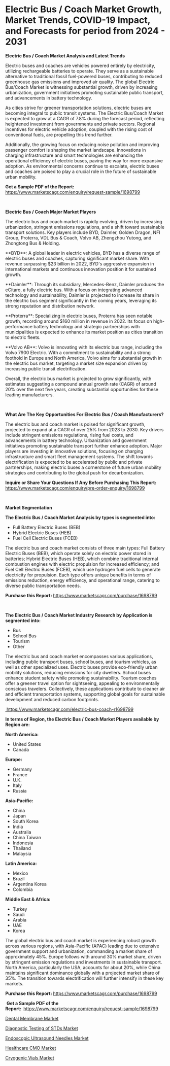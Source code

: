 <p><h1>Electric Bus / Coach Market Growth, Market Trends, COVID-19 Impact, and Forecasts for period from 2024 - 2031</h1></p><p><strong>Electric Bus / Coach Market Analysis and Latest Trends</strong></p>
<p><p>Electric buses and coaches are vehicles powered entirely by electricity, utilizing rechargeable batteries to operate. They serve as a sustainable alternative to traditional fossil fuel-powered buses, contributing to reduced greenhouse gas emissions and improved air quality. The global Electric Bus/Coach Market is witnessing substantial growth, driven by increasing urbanization, government initiatives promoting sustainable public transport, and advancements in battery technology. </p><p>As cities strive for greener transportation solutions, electric buses are becoming integral to public transit systems. The Electric Bus/Coach Market is expected to grow at a CAGR of 7.8% during the forecast period, reflecting heightened investment from governments and private sectors. Regional incentives for electric vehicle adoption, coupled with the rising cost of conventional fuels, are propelling this trend further. </p><p>Additionally, the growing focus on reducing noise pollution and improving passenger comfort is shaping the market landscape. Innovations in charging infrastructure and smart technologies are enhancing the operational efficiency of electric buses, paving the way for more expansive adoption. As environmental concerns continue to escalate, electric buses and coaches are poised to play a crucial role in the future of sustainable urban mobility.</p></p>
<p><strong>Get a Sample PDF of the Report:&nbsp;</strong> <a href="https://www.marketscagr.com/enquiry/request-sample/1698799?utm_campaign=1349&utm_medium=2&utm_source=Github&utm_content=ia&utm_term=20102024&utm_id=electric-bus-coach">https://www.marketscagr.com/enquiry/request-sample/1698799</a></p>
<p>&nbsp;</p>
<p><strong>Electric Bus / Coach Major Market Players</strong></p>
<p><p>The electric bus and coach market is rapidly evolving, driven by increasing urbanization, stringent emissions regulations, and a shift toward sustainable transport solutions. Key players include BYD, Daimler, Golden Dragon, NFI Group, Proterra, VDL Bus & Coach, Volvo AB, Zhengzhou Yutong, and Zhongtong Bus & Holding.</p><p>**BYD**: A global leader in electric vehicles, BYD has a diverse range of electric buses and coaches, capturing significant market share. With revenue surpassing $23 billion in 2022, BYD's aggressive expansion in international markets and continuous innovation position it for sustained growth.</p><p>**Daimler**: Through its subsidiary, Mercedes-Benz, Daimler produces the eCitaro, a fully electric bus. With a focus on integrating advanced technology and sustainability, Daimler is projected to increase its share in the electric bus segment significantly in the coming years, leveraging its strong reputation and distribution network.</p><p>**Proterra**: Specializing in electric buses, Proterra has seen notable growth, recording around $160 million in revenue in 2022. Its focus on high-performance battery technology and strategic partnerships with municipalities is expected to enhance its market position as cities transition to electric fleets.</p><p>**Volvo AB**: Volvo is innovating with its electric bus range, including the Volvo 7900 Electric. With a commitment to sustainability and a strong foothold in Europe and North America, Volvo aims for substantial growth in the electric bus market, targeting a market size expansion driven by increasing public transit electrification.</p><p>Overall, the electric bus market is projected to grow significantly, with estimates suggesting a compound annual growth rate (CAGR) of around 20% over the next five years, creating substantial opportunities for these leading manufacturers.</p></p>
<p>&nbsp;</p>
<p><strong>What Are The Key Opportunities For Electric Bus / Coach Manufacturers?</strong></p>
<p><p>The electric bus and coach market is poised for significant growth, projected to expand at a CAGR of over 25% from 2023 to 2030. Key drivers include stringent emissions regulations, rising fuel costs, and advancements in battery technology. Urbanization and government initiatives promoting sustainable transport further enhance adoption. Major players are investing in innovative solutions, focusing on charging infrastructure and smart fleet management systems. The shift towards electrification is expected to be accelerated by public and private partnerships, making electric buses a cornerstone of future urban mobility strategies and contributing to the global push for decarbonization.</p></p>
<p><strong>Inquire or Share Your Questions If Any Before Purchasing This Report:</strong> <a href="https://www.marketscagr.com/enquiry/pre-order-enquiry/1698799?utm_campaign=1349&utm_medium=2&utm_source=Github&utm_content=ia&utm_term=20102024&utm_id=electric-bus-coach">https://www.marketscagr.com/enquiry/pre-order-enquiry/1698799</a></p>
<p>&nbsp;</p>
<p><strong>Market Segmentation</strong></p>
<p><strong>The Electric Bus / Coach Market Analysis by types is segmented into:</strong></p>
<p><ul><li>Full Battery Electric Buses (BEB)</li><li>Hybrid Electric Buses (HEB)</li><li>Fuel Cell Electric Buses (FCEB)</li></ul></p>
<p><p>The electric bus and coach market consists of three main types: Full Battery Electric Buses (BEB), which operate solely on electric power stored in batteries; Hybrid Electric Buses (HEB), which combine traditional internal combustion engines with electric propulsion for increased efficiency; and Fuel Cell Electric Buses (FCEB), which use hydrogen fuel cells to generate electricity for propulsion. Each type offers unique benefits in terms of emissions reduction, energy efficiency, and operational range, catering to diverse public transportation needs.</p></p>
<p><strong>Purchase this Report:&nbsp;</strong><a href="https://www.marketscagr.com/purchase/1698799?utm_campaign=1349&utm_medium=2&utm_source=Github&utm_content=ia&utm_term=20102024&utm_id=electric-bus-coach">https://www.marketscagr.com/purchase/1698799</a></p>
<p>&nbsp;</p>
<p><strong>The Electric Bus / Coach Market Industry Research by Application is segmented into:</strong></p>
<p><ul><li>Bus</li><li>School Bus</li><li>Tourism</li><li>Other</li></ul></p>
<p><p>The electric bus and coach market encompasses various applications, including public transport buses, school buses, and tourism vehicles, as well as other specialized uses. Electric buses provide eco-friendly urban mobility solutions, reducing emissions for city dwellers. School buses enhance student safety while promoting sustainability. Tourism coaches offer a greener travel option for sightseeing, appealing to environmentally conscious travelers. Collectively, these applications contribute to cleaner air and efficient transportation systems, supporting global goals for sustainable development and reduced carbon footprints.</p></p>
<p><a href="https://www.marketscagr.com/electric-bus-coach-r1698799?utm_campaign=1349&utm_medium=2&utm_source=Github&utm_content=ia&utm_term=20102024&utm_id=electric-bus-coach">&nbsp;https://www.marketscagr.com/electric-bus-coach-r1698799</a></p>
<p><strong>In terms of Region, the Electric Bus / Coach Market Players available by Region are:</strong></p>
<p>
    <p> <strong> North America: </strong>
        <ul>
            <li>United States</li>
            <li>Canada</li>
        </ul>
        </p> 
    <p> <strong> Europe: </strong>
        <ul>
            <li>Germany</li>
            <li>France</li>
            <li>U.K.</li>
            <li>Italy</li>
            <li>Russia</li>
        </ul>
        </p> 
    <p> <strong> Asia-Pacific: </strong>
        <ul>
            <li>China</li>
            <li>Japan</li>
            <li>South Korea</li>
            <li>India</li>
            <li>Australia</li>
            <li>China Taiwan</li>
            <li>Indonesia</li>
            <li>Thailand</li>
            <li>Malaysia</li>
        </ul>
        </p> 
    <p> <strong> Latin America: </strong>
        <ul>
            <li>Mexico</li>
            <li>Brazil</li>
            <li>Argentina Korea</li>
            <li>Colombia</li>
        </ul>
        </p> 
    <p> <strong> Middle East & Africa: </strong>
        <ul>
            <li>Turkey</li>
            <li>Saudi</li>
            <li>Arabia</li>
            <li>UAE</li>
            <li>Korea</li>
        </ul>
    </p>
    </p>
<p><p>The global electric bus and coach market is experiencing robust growth across various regions, with Asia-Pacific (APAC) leading due to extensive government support and urbanization, commanding a market share of approximately 45%. Europe follows with around 30% market share, driven by stringent emission regulations and investments in sustainable transport. North America, particularly the USA, accounts for about 20%, while China maintains significant dominance globally with a projected market share of 35%. The transition towards electrification will further intensify in these key markets.</p></p>
<p><strong>Purchase this Report: </strong><a href="https://www.marketscagr.com/purchase/1698799?utm_campaign=1349&utm_medium=2&utm_source=Github&utm_content=ia&utm_term=20102024&utm_id=electric-bus-coach">https://www.marketscagr.com/purchase/1698799</a></p>
<p>&nbsp;<strong>Get a Sample PDF of the Report:&nbsp;&nbsp;</strong><a href="https://www.marketscagr.com/enquiry/request-sample/1698799?utm_campaign=1349&utm_medium=2&utm_source=Github&utm_content=ia&utm_term=20102024&utm_id=electric-bus-coach">https://www.marketscagr.com/enquiry/request-sample/1698799</a></p>
<p><strong></strong></p>
<p><p><a href="https://www.linkedin.com/pulse/dental-membrane-market-research-report-forecast-growth-xnzge?utm_campaign=1349&utm_medium=2&utm_source=Github&utm_content=ia&utm_term=20102024&utm_id=electric-bus-coach">Dental Membrane Market</a></p><p><a href="https://www.linkedin.com/pulse/global-diagnostic-testing-stds-market-share-growth-opportunities-nx9le?utm_campaign=1349&utm_medium=2&utm_source=Github&utm_content=ia&utm_term=20102024&utm_id=electric-bus-coach">Diagnostic Testing of STDs Market</a></p><p><a href="https://www.linkedin.com/pulse/unlocking-growth-potential-strategic-analysis-endoscopic-1dese?utm_campaign=1349&utm_medium=2&utm_source=Github&utm_content=ia&utm_term=20102024&utm_id=electric-bus-coach">Endoscopic Ultrasound Needles Market</a></p><p><a href="https://www.linkedin.com/pulse/healthcare-cmo-industry-resonance-14-amplification-across-hqy5f?utm_campaign=1349&utm_medium=2&utm_source=Github&utm_content=ia&utm_term=20102024&utm_id=electric-bus-coach">Healthcare CMO Market</a></p><p><a href="https://www.linkedin.com/pulse/insights-cryogenic-vials-industry-market-financial-status-kyx3e?utm_campaign=1349&utm_medium=2&utm_source=Github&utm_content=ia&utm_term=20102024&utm_id=electric-bus-coach">Cryogenic Vials Market</a></p></p>